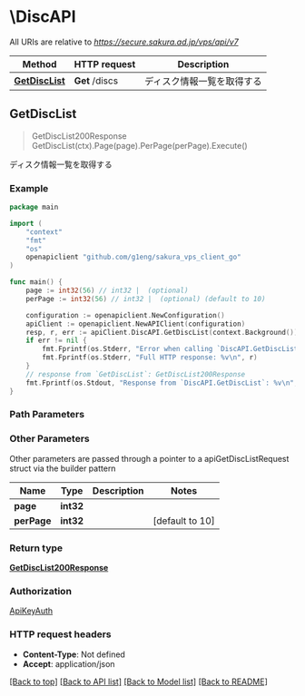 # \DiscAPI

All URIs are relative to *https://secure.sakura.ad.jp/vps/api/v7*

Method | HTTP request | Description
------------- | ------------- | -------------
[**GetDiscList**](DiscAPI.md#GetDiscList) | **Get** /discs | ディスク情報一覧を取得する



## GetDiscList

> GetDiscList200Response GetDiscList(ctx).Page(page).PerPage(perPage).Execute()

ディスク情報一覧を取得する



### Example

```go
package main

import (
	"context"
	"fmt"
	"os"
	openapiclient "github.com/g1eng/sakura_vps_client_go"
)

func main() {
	page := int32(56) // int32 |  (optional)
	perPage := int32(56) // int32 |  (optional) (default to 10)

	configuration := openapiclient.NewConfiguration()
	apiClient := openapiclient.NewAPIClient(configuration)
	resp, r, err := apiClient.DiscAPI.GetDiscList(context.Background()).Page(page).PerPage(perPage).Execute()
	if err != nil {
		fmt.Fprintf(os.Stderr, "Error when calling `DiscAPI.GetDiscList``: %v\n", err)
		fmt.Fprintf(os.Stderr, "Full HTTP response: %v\n", r)
	}
	// response from `GetDiscList`: GetDiscList200Response
	fmt.Fprintf(os.Stdout, "Response from `DiscAPI.GetDiscList`: %v\n", resp)
}
```

### Path Parameters



### Other Parameters

Other parameters are passed through a pointer to a apiGetDiscListRequest struct via the builder pattern


Name | Type | Description  | Notes
------------- | ------------- | ------------- | -------------
 **page** | **int32** |  | 
 **perPage** | **int32** |  | [default to 10]

### Return type

[**GetDiscList200Response**](GetDiscList200Response.md)

### Authorization

[ApiKeyAuth](../README.md#ApiKeyAuth)

### HTTP request headers

- **Content-Type**: Not defined
- **Accept**: application/json

[[Back to top]](#) [[Back to API list]](../README.md#documentation-for-api-endpoints)
[[Back to Model list]](../README.md#documentation-for-models)
[[Back to README]](../README.md)

